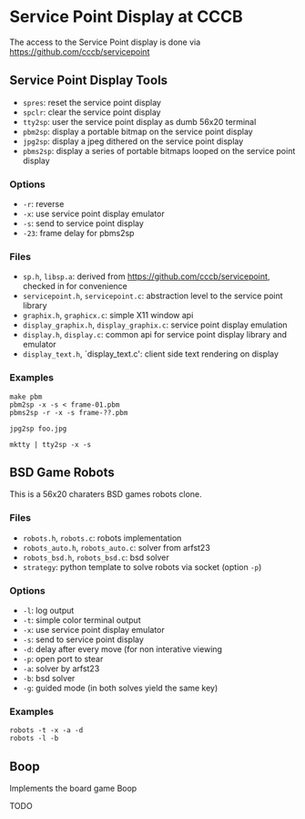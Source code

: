 # Service Point Display at CCCB

The access to the Service Point display is done via https://github.com/cccb/servicepoint

## Service Point Display Tools

  - `spres`: reset the service point display
  - `spclr`: clear the service point display
  - `tty2sp`: user the service point display as dumb 56x20 terminal
  - `pbm2sp`: display a portable bitmap on the service point display
  - `jpg2sp`: display a jpeg dithered on the service point display
  - `pbms2sp`: display a series of portable bitmaps looped on the service point display

### Options

  - `-r`: reverse
  - `-x`: use service point display emulator
  - `-s`: send to service point display
  - `-23`: frame delay for pbms2sp

### Files

  - `sp.h`, `libsp.a`: derived from https://github.com/cccb/servicepoint, checked in for convenience
  - `servicepoint.h`, `servicepoint.c`: abstraction level to the service point library
  - `graphix.h`, `graphicx.c`: simple X11 window api
  - `display_graphix.h`, `display_graphix.c`: service point display emulation
  - `display.h`, `display.c`: common api for service point display library and emulator
  - `display_text.h`, `display_text.c': client side text rendering on display

### Examples

    make pbm
    pbm2sp -x -s < frame-01.pbm
    pbms2sp -r -x -s frame-??.pbm

    jpg2sp foo.jpg

    mktty | tty2sp -x -s

## BSD Game Robots

This is a 56x20 charaters BSD games robots clone.

### Files

  - `robots.h`, `robots.c`: robots implementation
  - `robots_auto.h`, `robots_auto.c`: solver from arfst23
  - `robots_bsd.h`, `robots_bsd.c`: bsd solver
  - `strategy`: python template to solve robots via socket (option `-p`)

### Options

  - `-l`: log output
  - `-t`: simple color terminal output
  - `-x`: use service point display emulator
  - `-s`: send to service point display
  - `-d`: delay after every move (for non interative viewing
  - `-p`: open port to stear
  - `-a`: solver by arfst23
  - `-b`: bsd solver
  - `-g`: guided mode (in both solves yield the same key)

### Examples

    robots -t -x -a -d
    robots -l -b

## Boop

Implements the board game Boop

TODO
